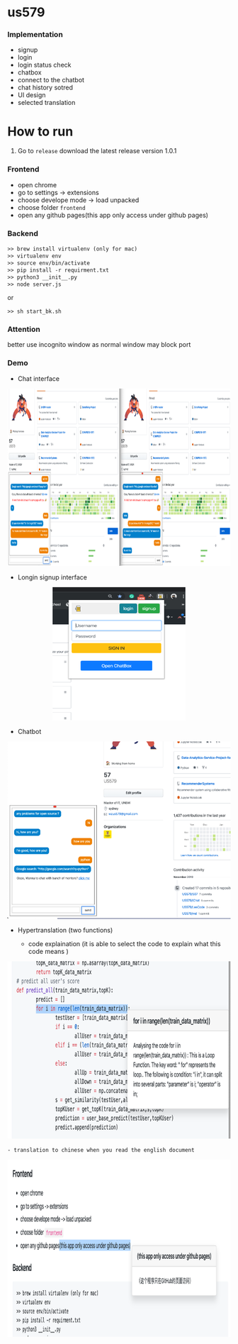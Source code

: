 # us579

### Implementation

* signup
* login
* login status check
* chatbox
* connect to the chatbot
* chat history sotred 
* UI design
* selected translation

# How to run

1. Go to `release` download the latest release version 1.0.1

### Frontend

*  open chrome
*  go to settings -> extensions
*  choose develope mode -> load unpacked
*  choose folder `frontend`
*  open any github pages(this app only access under github pages)


### Backend

```
>> brew install virtualenv (only for mac)
>> virtualenv env
>> source env/bin/activate
>> pip install -r requirment.txt
>> python3 __init__.py
>> node server.js
```
or

```
>> sh start_bk.sh
```

### Attention

better use incognito window as normal window may block port 

### Demo

* Chat interface

<div align=center><img width="100%" height="400" src="https://github.com/US579/507/blob/master/img/chat.png"/></div>

* Longin signup interface

<div align=center><img width="300" height="300" src="https://github.com/US579/507/blob/master/img/loginsingupform.png"/></div>

* Chatbot

<div align=center><img width="600" height="400" src="https://github.com/US579/507/blob/master/img/chatwithchatbot.png"/></div>

* Hypertranslation (two functions)

	- code explaination (it is able to select the code to explain what this code means )

<div align=center><img width="800" height="400" src="https://github.com/US579/507/blob/master/img/hypertranslation.png"/></div>
	
	- translation to chinese when you read the english document
   
<div align=center><img width="800" height="400" src="https://github.com/US579/507/blob/master/img/hypertranslation1.png"/></div>

